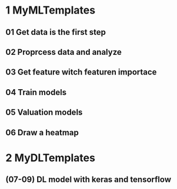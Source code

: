 # 1 MyMLTemplates
## 01 Get data is the first step
## 02 Proprcess data and analyze
## 03 Get feature witch featuren importace
## 04 Train models
## 05 Valuation models
## 06 Draw a heatmap

# 2 MyDLTemplates
## (07-09) DL model with keras and tensorflow

